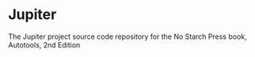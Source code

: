 # Jupiter

The Jupiter project source code repository for the No Starch Press book, Autotools, 2nd Edition
